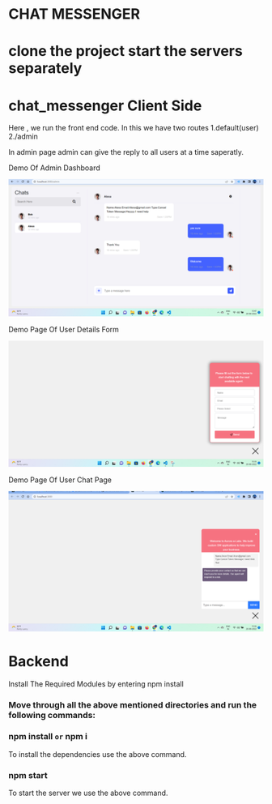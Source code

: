 # CHAT MESSENGER

# clone the project start the servers separately



# chat_messenger Client Side

Here , we run the front end code. In this we have two routes 1.default(user) 2./admin 

In admin page admin can give the reply to all users at a time saperatly.

Demo Of Admin Dashboard

![Screenshot of Adminpage](./chat_messenger/src/assets/Admin2.png)

Demo Page Of User Details Form

![Screenshot of UserForm](./chat_messenger/src/assets/userForm.png)

Demo Page Of User Chat Page

![Screenshot of Chat](./chat_messenger/src/assets/chat.png)


# Backend

Install The Required Modules by entering npm install

### Move through all the above mentioned directories and run the following commands:

### npm install `or` npm i

To install the dependencies use the above command.

### npm start

To start the server we use the above command.

